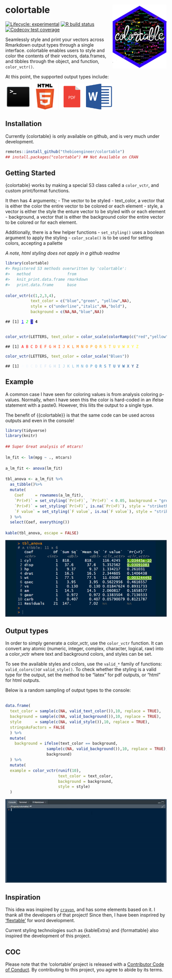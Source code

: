
<!-- README.md is generated from README.Rmd. Please edit that file -->

# colortable <img src='man/figures/logo.png' align="right" height="200" />

<!-- badges: start -->

[![Lifecycle:
experimental](https://img.shields.io/badge/lifecycle-experimental-orange.svg)](https://www.tidyverse.org/lifecycle/#experimental)
[![R build
status](https://github.com/thebioengineer/colortable/workflows/R-CMD-check/badge.svg)](https://github.com/thebioengineer/colortable/actions)
[![Codecov test
coverage](https://codecov.io/gh/thebioengineer/colortable/branch/master/graph/badge.svg)](https://codecov.io/gh/thebioengineer/colortable?branch=master)
<!-- badges: end -->

Seamlessly style and print your vectors across Rmarkdown output types
through a single interface. colortable enables users to style and color
the contents of their vectors, data.frames, and tibbles through the
object, and function, `color_vctr()`.

At this point, the supported output types include:

<div style="display:inline-block">

<img alt="console" src="inst/media/console_logo.png" style="height:80px"/>
<img alt="html" src="inst/media/html_logo.png" style="height:80px"/>
<img alt="pdf" src="inst/media/pdf_logo.png" style="height:80px"/>
<img alt="Microsoft Word" src="inst/media/microsoft_word_logo.png" style="height:80px"/>

</div>

## Installation

<!-- You can install the released version of colortable from [CRAN](https://CRAN.R-project.org) with: -->

Currently {colortable} is only available on github, and is very much
under development.

``` r
remotes::install_github("thebioengineer/colortable")
## install.packages("colortable") ## Not Available on CRAN
```

## Getting Started

{colortable} works by making a special S3 class called a `color_vctr`,
and custom print/format functions.

It then has 4 arguments; - The vector to be styled - text\_color, a
vector that is either the color the entire vector to be colored or each
element - style, a vector is either the style the enture vector to be
styled with or each element - background, a vector that is either the
background color the entire vector to be colored or for each element.

Additionally, there is a few helper functions - `set_styling()` uses a
boolean argument to apply the styling - `color_scale()` is to be used
for setting colors, accepting a pallette

*A note, html styling does not apply in a github readme*

``` r
library(colortable)
#> Registered S3 methods overwritten by 'colortable':
#>   method                from     
#>   knit_print.data.frame rmarkdown
#>   print.data.frame      base

color_vctr(c(1,2,3,4),
           text_color = c("blue","green", "yellow",NA),
           style = c("underline","italic",NA,"bold"),
           background = c(NA,NA,"blue",NA))
```

<pre><code class = "hljs"><span>## [1] <span style='text-decoration:underline;color:blue;'>1</span> <span style='font-style:italic;color:lime;'>2</span> <span style='color:yellow;background:blue;'>3</span> <span style='font-weight:bold;'>4</span> </span><br></code></pre>

``` r

color_vctr(LETTERS, text_color = color_scale(colorRamp(c("red","yellow"))))
```

<pre><code class = "hljs"><span>## [1] <span style='color:#FF0000;'>A</span> <span style='color:#FF0A00;'>B</span> <span style='color:#FF1400;'>C</span> <span style='color:#FF1F00;'>D</span> <span style='color:#FF2900;'>E</span> <span style='color:#FF3300;'>F</span> <span style='color:#FF3D00;'>G</span> <span style='color:#FF4700;'>H</span> <span style='color:#FF5200;'>I</span> <span style='color:#FF5C00;'>J</span> <span style='color:#FF6600;'>K</span> <span style='color:#FF7000;'>L</span> <span style='color:#FF7A00;'>M</span> <span style='color:#FF8500;'>N</span> <span style='color:#FF8F00;'>O</span> <span style='color:#FF9900;'>P</span> <span style='color:#FFA300;'>Q</span> <span style='color:#FFAD00;'>R</span> <span style='color:#FFB800;'>S</span> <span style='color:#FFC200;'>T</span> <span style='color:#FFCC00;'>U</span> <span style='color:#FFD600;'>V</span> <span style='color:#FFE000;'>W</span> <span style='color:#FFEB00;'>X</span> <span style='color:#FFF500;'>Y</span> <span style='color:#FFFF00;'>Z</span> </span><br></code></pre>

``` r
color_vctr(LETTERS, text_color = color_scale("Blues"))
```

<pre><code class = "hljs"><span>## [1] <span style='color:#F7FBFF;'>A</span> <span style='color:#EFF6FC;'>B</span> <span style='color:#E7F1FA;'>C</span> <span style='color:#DFECF7;'>D</span> <span style='color:#D7E6F5;'>E</span> <span style='color:#D0E1F2;'>F</span> <span style='color:#C8DCF0;'>G</span> <span style='color:#BDD7EC;'>H</span> <span style='color:#B0D1E7;'>I</span> <span style='color:#A3CCE3;'>J</span> <span style='color:#94C4DF;'>K</span> <span style='color:#85BBDB;'>L</span> <span style='color:#74B2D8;'>M</span> <span style='color:#65A9D3;'>N</span> <span style='color:#59A0CE;'>O</span> <span style='color:#4B98C9;'>P</span> <span style='color:#3F8EC4;'>Q</span> <span style='color:#3583BF;'>R</span> <span style='color:#2B79B9;'>S</span> <span style='color:#206EB3;'>T</span> <span style='color:#1964AB;'>U</span> <span style='color:#115AA3;'>V</span> <span style='color:#08509A;'>W</span> <span style='color:#09458A;'>X</span> <span style='color:#093A7A;'>Y</span> <span style='color:#08306B;'>Z</span> </span><br></code></pre>

## Example

A common case I have seen for coloring values is from analysis coloring
p-values. Normally, when I have seen this the color is hard-coded in an
ifelse statement with a paste0. However, this liits the output to a
single type.

The benefit of {{colortable}} is that the same code can be used across
outputs and even in the console\!

``` r
library(tidyverse)
library(knitr)

## Super Great analysis of mtcars!

lm_fit <- lm(mpg ~ ., mtcars)

a_lm_fit <- anova(lm_fit)

tbl_anova <- a_lm_fit %>% 
  as_tibble()%>% 
  mutate(
    Coef     = rownames(a_lm_fit),
    `Pr(>F)` = set_styling(`Pr(>F)`, `Pr(>F)` < 0.05, background = "green", style = "underline"),
    `Pr(>F)` = set_styling(`Pr(>F)`, is.na(`Pr(>F)`), style = "strikethrough", text_color = "silver"),
    `F value` = set_styling(`F value`, is.na(`F value`), style = "strikethrough", text_color = "silver")
  ) %>% 
  select(Coef, everything())

kable(tbl_anova, escape = FALSE)
```

![examples](inst/media/output_gifs.gif)

## Output types

In order to simply generate a color\_vctr, use the `color_vctr`
function. It can convert any atomic (numeric, integer, complex,
character, logical, raw) into a color\_vctr where text and background
colors, and styles can be set.

To see the available styles and colors, use the `valid_*` family of
functions: `valid_colors()`or `valid_style()`. To check whether the
styling is a valid type for the output, set the method to be “latex” for
pdf outputs, or “html” for html outputs.

Below is a random sampling of output types to the console:

``` r

data.frame(
  text_color = sample(c(NA, valid_text_color()),10, replace = TRUE),
  background = sample(c(NA, valid_background()),10, replace = TRUE),
  style      = sample(c(NA, valid_style()),10, replace = TRUE),
  stringsAsFactors = FALSE
  ) %>% 
  mutate(
    background = ifelse(text_color == background, 
                  sample(c(NA, valid_background()),10, replace = TRUE),
                  background)
  ) %>% 
  mutate(
  example = color_vctr(runif(10),
                       text_color = text_color,
                       background = background,
                       style = style)
  )
```

![examples](inst/media/multiple_output_types.gif)

## Inspiration

This idea was inspired by [`crayon`](https://github.com/r-lib/crayon),
and has some elements based on it. I thank all the developers of that
project\! Since then, I have been insprired by
[‘flextable’](https://github.com/davidgohel/officedown) for word
development.

Current styling technologies such as {kableExtra} and {formattable} also
inspired the development of this project.

## COC

Please note that the ‘colortable’ project is released with a
[Contributor Code of Conduct](CODE_OF_CONDUCT.md). By contributing to
this project, you agree to abide by its terms.
